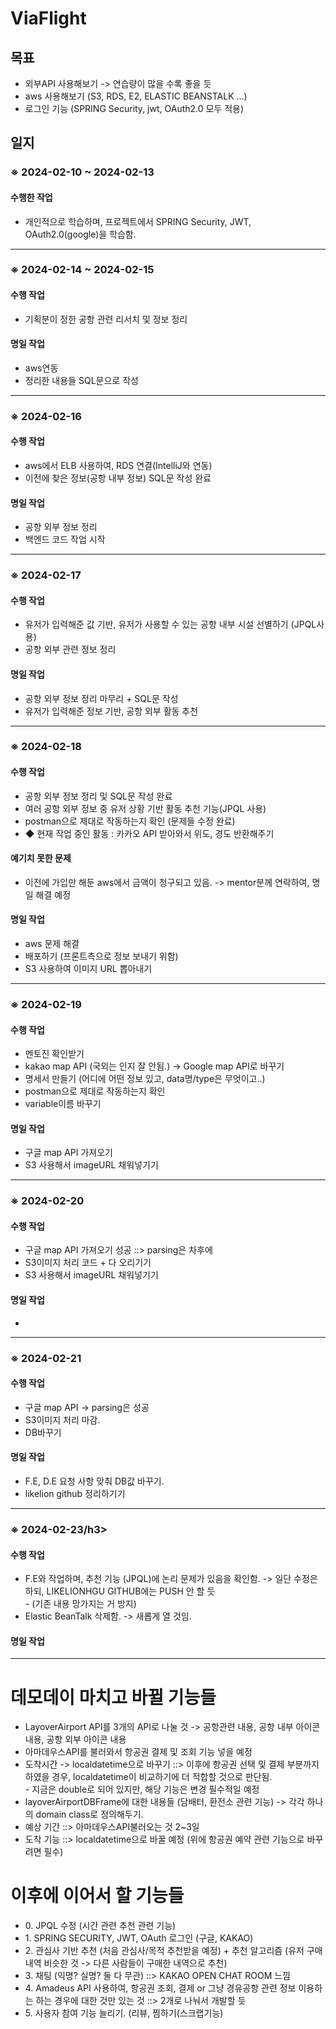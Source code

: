 <!DOCTYPE html>
<html>
<head>


<h1>ViaFlight</h1>

<h2>목표</h2>
<ul>
  <li>외부API 사용해보기 -> 연습량이 많을 수록 좋을 듯</li>
  <li>aws 사용해보기 (S3, RDS, E2, ELASTIC BEANSTALK ...)</li>
  <li>로그인 기능 (SPRING Security, jwt, OAuth2.0 모두 적용)</li>
</ul>

<h2>일지</h2>

<h3>※ 2024-02-10 ~ 2024-02-13</h3>

<h4>수행한 작업</h4>
<ul>
  <li>개인적으로 학습하며, 프로젝트에서 SPRING Security, JWT, OAuth2.0(google)을 학습함.</li>
</ul>
<hr>

<h3>※ 2024-02-14 ~ 2024-02-15</h3>

<h4>수행 작업</h4>
<ul>
  <li>기획분이 정한 공항 관련 리서치 및 정보 정리</li>
</ul>

<h4>명일 작업</h4>
<ul>
  <li> aws연동 </li>
  <li> 정리한 내용들 SQL문으로 작성</li>
</ul>

<hr>

<h3>※ 2024-02-16</h3>

<h4>수행 작업</h4>
<ul>
  <li>aws에서 ELB 사용하여, RDS 연결(IntelliJ와 연동)</li>
  <li>이전에 찾은 정보(공항 내부 정보) SQL문 작성 완료</li>
</ul>

<h4>명일 작업</h4>
<ul>
  <li> 공항 외부 정보 정리 </li>
  <li> 백엔드 코드 작업 시작 </li>
</ul>

<hr>

<h3>※ 2024-02-17</h3>

<h4>수행 작업</h4>
<ul>
  <li> 유저가 입력해준 값 기반, 유저가 사용할 수 있는 공항 내부 시설 선별하기 (JPQL사용) </li>
  <li> 공항 외부 관련 정보 정리 </li>
</ul>

<h4>명일 작업</h4>
<ul>
  <li> 공항 외부 정보 정리 마무리 + SQL문 작성 </li>
  <li> 유저가 입력해준 정보 기반, 공항 외부 활동 추천 </li>
</ul>

<hr>

<h3>※ 2024-02-18</h3>

<h4>수행 작업</h4>
<ul>
  <li> 공항 외부 정보 정리 및 SQL문 작성 완료 </li>
  <li> 여러 공항 외부 정보 중 유저 상황 기반 활동 추천 기능(JPQL 사용)</li> 
  <li> postman으로 제대로 작동하는지 확인 (문제들 수정 완료) </li>
  <li> ◆ 현재 작업 중인 활동 : 카카오 API 받아와서 위도, 경도 반환해주기</li>
</ul>

<h4>예기치 못한 문제</h4>
<ul>
  <li> 이전에 가입만 해둔 aws에서 금액이 청구되고 있음. -> mentor분께 연락하여, 명일 해결 예정</li>
</ul>

<h4>명일 작업</h4>
<ul>
  <li>aws 문제 해결</li>
  <li>배포하기 (프론트측으로 정보 보내기 위함)</li>
  <li>S3 사용하여 이미지 URL 뽑아내기</li>
</ul>

<hr>

<h3>※ 2024-02-19</h3>

<h4>수행 작업</h4>
<ul>
  <li>멘토진 확인받기</li>
  <li>kakao map API (국외는 인지 잘 안됨.) -> Google map API로 바꾸기</li>
  <li>명세서 만들기 (어디에 어떤 정보 있고, data명/type은 무엇이고..)</li>
  <li> postman으로 제대로 작동하는지 확인 </li>  
  <li> variable이름 바꾸기 </li>
</ul>

<h4>명일 작업</h4>
<ul>
  <li>구글 map API 가져오기</li>
  <li>S3 사용해서 imageURL 채워넣기기</li>
</ul>

<hr>

<h3>※ 2024-02-20</h3>

<h4>수행 작업</h4>
<ul>
  <li>구글 map API 가져오기 성공 ::> parsing은 차후에 </li>
  <li>S3이미지 처리 코드 + 다 오리기기</li>
  <li>S3 사용해서 imageURL 채워넣기기</li>
</ul>

<h4>명일 작업</h4>
<ul>
  <li></li>
</ul>

<hr>

<h3>※ 2024-02-21</h3>

<h4>수행 작업</h4>
<ul>
  <li>구글 map API -> parsing은 성공 </li>
  <li>S3이미지 처리 마감.</li>
  <li>DB바꾸기</li>
</ul>

<h4>명일 작업</h4>
<ul>
  <li>F.E, D.E 요청 사항 맞춰 DB값 바꾸기.</li>
  <li>likelion github 정리하기기</li>
</ul>

<hr>


<h3>※ 2024-02-23/h3>

<h4>수행 작업</h4>
<ul>
  <li>F.E와 작업하며, 추천 기능 (JPQL)에 논리 문제가 있음을 확인함. -> 일단 수정은 하되, LIKELIONHGU GITHUB에는 PUSH 안 할 듯 </li>
  - (기존 내용 망가지는 거 방지)
  <li>Elastic BeanTalk 삭제함. -> 새롭게 열 것임.</li>
</ul>

<h4>명일 작업</h4>
<ul>
</ul>

<hr>

<h1>데모데이 마치고 바뀔 기능들</h1>
<ul>
  <li>LayoverAirport API를 3개의 API로 나눌 것 -> 공항관련 내용, 공항 내부 아이콘 내용, 공항 외부 아이콘 내용</li>
  <li>아마데우스API를 불러와서 항공권 결제 및 조회 기능 넣을 예정</li>
  <li>도착시간  -> localdatetime으로 바꾸기 ::> 이후에 항공권 선택 및 결제 부분까지 하였을 경우, localdatetime이 비교하기에 더 적합할 것으로 판단됨.</li>
  - 지금은 double로 되어 있지만, 해당 기능은 변경 필수적일 예정
  <li>layoverAirportDBFrame에 대한 내용들 (담배터, 환전소 관련 기능) -> 각각 하나의 domain class로 정의해두기.</li>
  <li>예상 기간 ::> 아마데우스API불러오는 것 2~3일</li>
  <li>도착 기능 ::> localdatetime으로 바꿀 예정 (위에 항공권 예약 관련 기능으로 바꾸려면 필수)</li>
</ul>

<h1>이후에 이어서 할 기능들</h1>
<ul>
  <li> 0. JPQL 수정 (시간 관련 추천 관련 기능)
  <li> 1. SPRING SECURITY, JWT, OAuth 로그인 (구글, KAKAO)   </li>
  <li> 2. 관심사 기반 추천 (처음 관심사/목적 추천받을 예정) + 추천 알고리즘 (유저 구매 내역 비슷한 것 -> 다른 사람들이 구매한 내역으로 추천) </li>
  <li> 3. 채팅 (익명? 실명? 둘 다 무관) ::> KAKAO OPEN CHAT ROOM 느낌   </li>
  <li> 4. Amadeus API 사용하여, 항공권 조회, 결제 or 그냥 경유공항 관련 정보 이용하는 하는 경우에 대한 것만 있는 것 ::> 2개로 나눠서 개발할 듯</li>
  <li> 5. 사용자 참여 기능 늘리기. (리뷰, 찜하기(스크랩기능)</li>
</ul>

</body>
</html>
